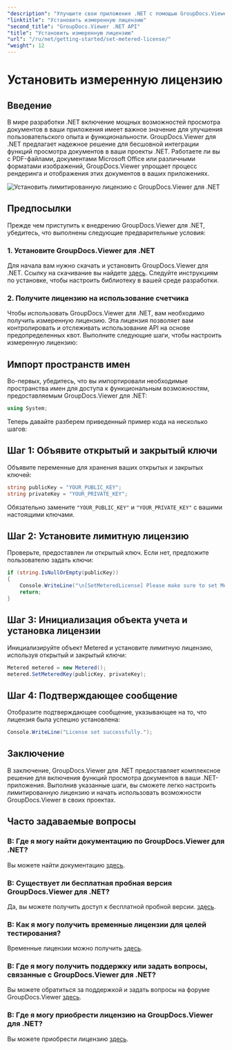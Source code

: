 ```yaml
---
"description": "Улучшите свои приложения .NET с помощью GroupDocs.Viewer для бесперебойного просмотра документов. Легко интегрируйте функции рендеринга документов в свои проекты."
"linktitle": "Установить измеренную лицензию"
"second_title": "GroupDocs.Viewer .NET API"
"title": "Установить измеренную лицензию"
"url": "/ru/net/getting-started/set-metered-license/"
"weight": 12
---
```


# Установить измеренную лицензию

## Введение
В мире разработки .NET включение мощных возможностей просмотра документов в ваши приложения имеет важное значение для улучшения пользовательского опыта и функциональности. GroupDocs.Viewer для .NET предлагает надежное решение для бесшовной интеграции функций просмотра документов в ваши проекты .NET. Работаете ли вы с PDF-файлами, документами Microsoft Office или различными форматами изображений, GroupDocs.Viewer упрощает процесс рендеринга и отображения этих документов в ваших приложениях.

![Установить лимитированную лицензию с GroupDocs.Viewer для .NET](/viewer/getting-started/set-metered-license.png)

## Предпосылки
Прежде чем приступить к внедрению GroupDocs.Viewer для .NET, убедитесь, что выполнены следующие предварительные условия:
### 1. Установите GroupDocs.Viewer для .NET
Для начала вам нужно скачать и установить GroupDocs.Viewer для .NET. Ссылку на скачивание вы найдете [здесь](https://releases.groupdocs.com/viewer/net/). Следуйте инструкциям по установке, чтобы настроить библиотеку в вашей среде разработки.
### 2. Получите лицензию на использование счетчика
Чтобы использовать GroupDocs.Viewer для .NET, вам необходимо получить измеренную лицензию. Эта лицензия позволяет вам контролировать и отслеживать использование API на основе предопределенных квот. Выполните следующие шаги, чтобы настроить измеренную лицензию:

## Импорт пространств имен
Во-первых, убедитесь, что вы импортировали необходимые пространства имен для доступа к функциональным возможностям, предоставляемым GroupDocs.Viewer для .NET:
```csharp
using System;
```

Теперь давайте разберем приведенный пример кода на несколько шагов:
## Шаг 1: Объявите открытый и закрытый ключи
Объявите переменные для хранения ваших открытых и закрытых ключей:
```csharp
string publicKey = "YOUR_PUBLIC_KEY";
string privateKey = "YOUR_PRIVATE_KEY";
```
Обязательно замените `"YOUR_PUBLIC_KEY"` и `"YOUR_PRIVATE_KEY"` с вашими настоящими ключами.
## Шаг 2: Установите лимитную лицензию
Проверьте, предоставлен ли открытый ключ. Если нет, предложите пользователю задать ключи:
```csharp
if (string.IsNullOrEmpty(publicKey))
{
    Console.WriteLine("\n[SetMeteredLicense] Please make sure to set Metered keys. Learn more at https://purchase.groupdocs.com/faqs/licensing/metered.");
    return;
}
```
## Шаг 3: Инициализация объекта учета и установка лицензии
Инициализируйте объект Metered и установите лимитную лицензию, используя открытый и закрытый ключи:
```csharp
Metered metered = new Metered();
metered.SetMeteredKey(publicKey, privateKey);
```
## Шаг 4: Подтверждающее сообщение
Отобразите подтверждающее сообщение, указывающее на то, что лицензия была успешно установлена:
```csharp
Console.WriteLine("License set successfully.");
```

## Заключение
В заключение, GroupDocs.Viewer для .NET предоставляет комплексное решение для включения функций просмотра документов в ваши .NET-приложения. Выполнив указанные шаги, вы сможете легко настроить лимитированную лицензию и начать использовать возможности GroupDocs.Viewer в своих проектах.
## Часто задаваемые вопросы
### В: Где я могу найти документацию по GroupDocs.Viewer для .NET?
Вы можете найти документацию [здесь](https://tutorials.groupdocs.com/viewer/net/).
### В: Существует ли бесплатная пробная версия GroupDocs.Viewer для .NET?
Да, вы можете получить доступ к бесплатной пробной версии. [здесь](https://releases.groupdocs.com/).
### В: Как я могу получить временные лицензии для целей тестирования?
Временные лицензии можно получить [здесь](https://purchase.groupdocs.com/temporary-license/).
### В: Где я могу получить поддержку или задать вопросы, связанные с GroupDocs.Viewer для .NET?
Вы можете обратиться за поддержкой и задать вопросы на форуме GroupDocs.Viewer [здесь](https://forum.groupdocs.com/c/viewer/9).
### В: Где я могу приобрести лицензию на GroupDocs.Viewer для .NET?
Вы можете приобрести лицензию [здесь](https://purchase.groupdocs.com/buy).